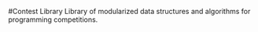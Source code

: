 #Contest Library
Library of modularized data structures and algorithms for programming competitions. 
